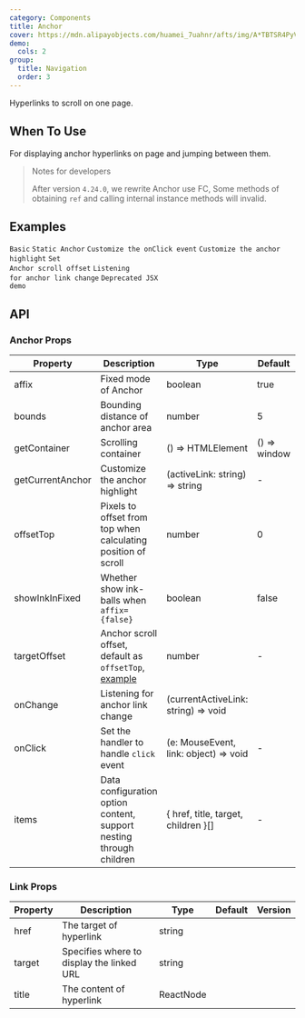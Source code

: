 ```yaml
---
category: Components
title: Anchor
cover: https://mdn.alipayobjects.com/huamei_7uahnr/afts/img/A*TBTSR4PyVmkAAAAAAAAAAAAADrJ8AQ/original
demo:
  cols: 2
group:
  title: Navigation
  order: 3
---
```


Hyperlinks to scroll on one page.

## When To Use

For displaying anchor hyperlinks on page and jumping between them.

> Notes for developers
>
> After version `4.24.0`, we rewrite Anchor use FC, Some methods of obtaining `ref` and calling internal instance methods will invalid.

## Examples

<!-- prettier-ignore -->
<code src="./demo/basic.tsx" iframe="200">Basic</code>
<code src="./demo/static.tsx">Static Anchor</code>
<code src="./demo/onClick.tsx">Customize the onClick event</code>
<code src="./demo/customizeHighlight.tsx">Customize the anchor highlight</code>
<code src="./demo/targetOffset.tsx" iframe="200">Set Anchor scroll offset</code>
<code src="./demo/onChange.tsx">Listening for anchor link change</code>
<code src="./demo/legacy-anchor.tsx" debug>Deprecated JSX demo</code>

## API

### Anchor Props

| Property | Description | Type | Default | Version |
| --- | --- | --- | --- | --- |
| affix | Fixed mode of Anchor | boolean | true |  |
| bounds | Bounding distance of anchor area | number | 5 |  |
| getContainer | Scrolling container | () => HTMLElement | () => window |  |
| getCurrentAnchor | Customize the anchor highlight | (activeLink: string) => string | - |  |
| offsetTop | Pixels to offset from top when calculating position of scroll | number | 0 |  |
| showInkInFixed | Whether show ink-balls when `affix={false}` | boolean | false |  |
| targetOffset | Anchor scroll offset, default as `offsetTop`, [example](#components-anchor-demo-targetOffset) | number | - |  |
| onChange | Listening for anchor link change | (currentActiveLink: string) => void |  |  |
| onClick | Set the handler to handle `click` event | (e: MouseEvent, link: object) => void | - |  |
| items | Data configuration option content, support nesting through children | { href, title, target, children }\[] | - |  |

### Link Props

| Property | Description                               | Type      | Default | Version |
| -------- | ----------------------------------------- | --------- | ------- | ------- |
| href     | The target of hyperlink                   | string    |         |         |
| target   | Specifies where to display the linked URL | string    |         |         |
| title    | The content of hyperlink                  | ReactNode |         |         |
